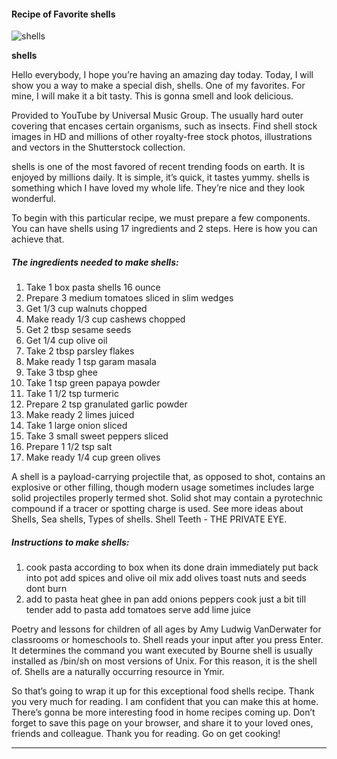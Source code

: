             

#### Recipe of Favorite shells

![shells](https://img-global.cpcdn.com/recipes/4770416014917632/751x532cq70/shells-recipe-main-photo.jpg)

**shells**

Hello everybody, I hope you’re having an amazing day today. Today, I will show you a way to make a special dish, shells. One of my favorites. For mine, I will make it a bit tasty. This is gonna smell and look delicious.

Provided to YouTube by Universal Music Group. The usually hard outer covering that encases certain organisms, such as insects. Find shell stock images in HD and millions of other royalty-free stock photos, illustrations and vectors in the Shutterstock collection.

shells is one of the most favored of recent trending foods on earth. It is enjoyed by millions daily. It is simple, it’s quick, it tastes yummy. shells is something which I have loved my whole life. They’re nice and they look wonderful.

To begin with this particular recipe, we must prepare a few components. You can have shells using 17 ingredients and 2 steps. Here is how you can achieve that.

##### The ingredients needed to make shells:

1.  Take 1 box pasta shells 16 ounce
2.  Prepare 3 medium tomatoes sliced in slim wedges
3.  Get 1/3 cup walnuts chopped
4.  Make ready 1/3 cup cashews chopped
5.  Get 2 tbsp sesame seeds
6.  Get 1/4 cup olive oil
7.  Take 2 tbsp parsley flakes
8.  Make ready 1 tsp garam masala
9.  Take 3 tbsp ghee
10.  Take 1 tsp green papaya powder
11.  Take 1 1/2 tsp turmeric
12.  Prepare 2 tsp granulated garlic powder
13.  Make ready 2 limes juiced
14.  Take 1 large onion sliced
15.  Take 3 small sweet peppers sliced
16.  Prepare 1 1/2 tsp salt
17.  Make ready 1/4 cup green olives

A shell is a payload-carrying projectile that, as opposed to shot, contains an explosive or other filling, though modern usage sometimes includes large solid projectiles properly termed shot. Solid shot may contain a pyrotechnic compound if a tracer or spotting charge is used. See more ideas about Shells, Sea shells, Types of shells. Shell Teeth - THE PRIVATE EYE.

##### Instructions to make shells:

1.  cook pasta according to box when its done drain immediately put back into pot add spices and olive oil mix add olives toast nuts and seeds dont burn
2.  add to pasta heat ghee in pan add onions peppers cook just a bit till tender add to pasta add tomatoes serve add lime juice

Poetry and lessons for children of all ages by Amy Ludwig VanDerwater for classrooms or homeschools to. Shell reads your input after you press Enter. It determines the command you want executed by Bourne shell is usually installed as /bin/sh on most versions of Unix. For this reason, it is the shell of. Shells are a naturally occurring resource in Ymir.

So that’s going to wrap it up for this exceptional food shells recipe. Thank you very much for reading. I am confident that you can make this at home. There’s gonna be more interesting food in home recipes coming up. Don’t forget to save this page on your browser, and share it to your loved ones, friends and colleague. Thank you for reading. Go on get cooking!

* * *